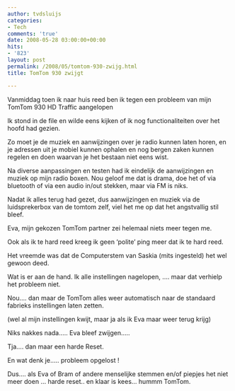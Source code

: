 ```yaml
---
author: tvdsluijs
categories:
- Tech
comments: 'true'
date: 2008-05-28 03:00:00+00:00
hits:
- '823'
layout: post
permalink: /2008/05/tomtom-930-zwijg.html
title: TomTom 930 zwijgt

---
```

Vanmiddag toen ik naar huis reed ben ik tegen een probleem van mijn TomTom 930 HD Traffic aangelopen 

Ik stond in de file en wilde eens kijken of ik nog functionaliteiten over het hoofd had gezien.

Zo moet je de muziek en aanwijzingen over je radio kunnen laten horen, en je adressen uit je mobiel kunnen ophalen en nog bergen zaken kunnen regelen en doen waarvan je het bestaan niet eens wist.

Na diverse aanpassingen en testen had ik eindelijk de aanwijzingen en muziek op mijn radio boxen. Nou geloof me dat is drama, doe het of via bluetooth of via een audio in/out stekken, maar via FM is niks.

Nadat ik alles terug had gezet, dus aanwijzingen en muziek via de luidsprekerbox van de tomtom zelf, viel het me op dat het angstvallig stil bleef.

Eva, mijn gekozen TomTom partner zei helemaal niets meer tegen me.

Ook als ik te hard reed kreeg ik geen ‘polite’ ping meer dat ik te hard reed.

Het vreemde was dat de Computerstem van Saskia (mits ingesteld) het wel gewoon deed. 

Wat is er aan de hand. Ik alle instellingen nagelopen, …. maar dat verhielp het probleem niet.

Nou…. dan maar de TomTom alles weer automatisch naar de standaard fabrieks instellingen laten zetten.

(wel al mijn instellingen kwijt, maar ja als ik Eva maar weer terug krijg)

Niks nakkes nada….. Eva bleef zwijgen…..

Tja…. dan maar een harde Reset. 

En wat denk je….. probleem opgelost !

Dus…. als Eva of Bram of andere menselijke stemmen en/of piepjes het niet meer doen … harde reset.. en klaar is kees… hummm TomTom.